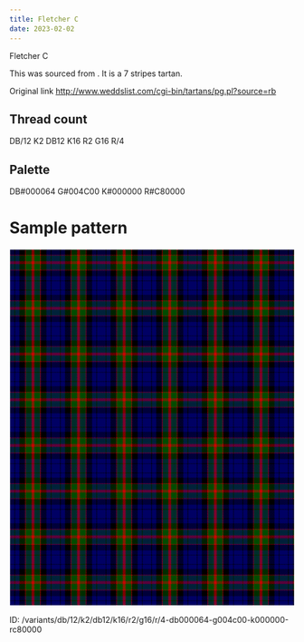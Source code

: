 ```yaml
---
title: Fletcher C
date: 2023-02-02
---
```

Fletcher C

This was sourced from <no value>.  It is a 7 stripes tartan.

Original link http://www.weddslist.com/cgi-bin/tartans/pg.pl?source=rb

## Thread count
DB/12 K2 DB12 K16 R2 G16 R/4

## Palette
DB#000064 G#004C00 K#000000 R#C80000

# Sample pattern

![Tartan detail](tartan.png "DB/12 K2 DB12 K16 R2 G16 R/4 tartan")

ID: /variants/db/12/k2/db12/k16/r2/g16/r/4-db000064-g004c00-k000000-rc80000